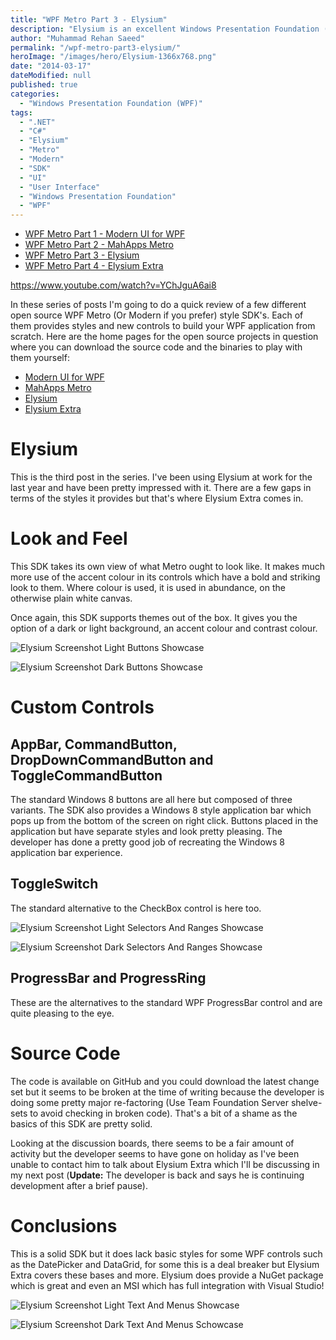 ```yaml
---
title: "WPF Metro Part 3 - Elysium"
description: "Elysium is an excellent Windows Presentation Foundation (WPF) SDK (On CodePlex) providing Metro styles for built in WPF controls and some custom controls."
author: "Muhammad Rehan Saeed"
permalink: "/wpf-metro-part3-elysium/"
heroImage: "/images/hero/Elysium-1366x768.png"
date: "2014-03-17"
dateModified: null
published: true
categories:
  - "Windows Presentation Foundation (WPF)"
tags:
  - ".NET"
  - "C#"
  - "Elysium"
  - "Metro"
  - "Modern"
  - "SDK"
  - "UI"
  - "User Interface"
  - "Windows Presentation Foundation"
  - "WPF"
---
```


- [WPF Metro Part 1 - Modern UI for WPF](/wpf-metro-part1-modern-ui-for-wpf/)
- [WPF Metro Part 2 - MahApps Metro](/wpf-metro-part2-mahapps-metro/)
- [WPF Metro Part 3 - Elysium](/wpf-metro-part3-elysium/)
- [WPF Metro Part 4 - Elysium Extra](/wpf-metro-part4-elysium-extra/)

https://www.youtube.com/watch?v=YChJguA6ai8

In these series of posts I'm going to do a quick review of a few different open source WPF Metro (Or Modern if you prefer) style SDK's. Each of them provides styles and new controls to build your WPF application from scratch. Here are the home pages for the open source projects in question where you can download the source code and the binaries to play with them yourself:

- [Modern UI for WPF](https://mui.codeplex.com/)
- [MahApps Metro](https://github.com/MahApps)
- [Elysium](https://elysium.codeplex.com/)
- [Elysium Extra](https://github.com/RehanSaeed/Elysium-Extra)

# Elysium

This is the third post in the series. I've been using Elysium at work for the last year and have been pretty impressed with it. There are a few gaps in terms of the styles it provides but that's where Elysium Extra comes in.

# Look and Feel

This SDK takes its own view of what Metro ought to look like. It makes much more use of the accent colour in its controls which have a bold and striking look to them. Where colour is used, it is used in abundance, on the otherwise plain white canvas.

Once again, this SDK supports themes out of the box. It gives you the option of a dark or light background, an accent colour and contrast colour.

![Elysium Screenshot Light Buttons Showcase](./images/Elysium_Screenshot_Light_Buttons.png)

![Elysium Screenshot Dark Buttons Showcase](./images/Elysium_Screenshot_Dark_Buttons.png)

# Custom Controls

## AppBar, CommandButton, DropDownCommandButton and ToggleCommandButton

The standard Windows 8 buttons are all here but composed of three variants. The SDK also provides a Windows 8 style application bar which pops up from the bottom of the screen on right click. Buttons placed in the application but have separate styles and look pretty pleasing. The developer has done a pretty good job of recreating the Windows 8 application bar experience.

## ToggleSwitch

The standard alternative to the CheckBox control is here too.

![Elysium Screenshot Light Selectors And Ranges Showcase](./images/Elysium_Screenshot_Light_SelectorsAndRanges.png)

![Elysium Screenshot Dark Selectors And Ranges Showcase](./images/Elysium_Screenshot_Dark_SelectorsAndRanges.png)

## ProgressBar and ProgressRing

These are the alternatives to the standard WPF ProgressBar control and are quite pleasing to the eye.

# Source Code

The code is available on GitHub and you could download the latest change set but it seems to be broken at the time of writing because the developer is doing some pretty major re-factoring (Use Team Foundation Server shelve-sets to avoid checking in broken code). That's a bit of a shame as the basics of this SDK are pretty solid.

Looking at the discussion boards, there seems to be a fair amount of activity but the developer seems to have gone on holiday as I've been unable to contact him to talk about Elysium Extra which I'll be discussing in my next post (**Update:** The developer is back and says he is continuing development after a brief pause).

# Conclusions

This is a solid SDK but it does lack basic styles for some WPF controls such as the DatePicker and DataGrid, for some this is a deal breaker but Elysium Extra covers these bases and more. Elysium does provide a NuGet package which is great and even an MSI which has full integration with Visual Studio!

![Elysium Screenshot Light Text And Menus Showcase](./images/Elysium_Screenshot_Light_TextAndMenus.png)

![Elysium Screenshot Dark Text And Menus Schowcase](./images/Elysium_Screenshot_Dark_TextAndMenus.png)
